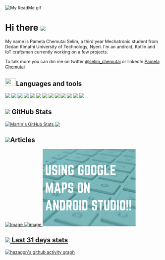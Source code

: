 
<img src ="https://github.com/Chemutaiselim/Chemutaiselim/blob/main/Blue%20and%20White%20Architect%20LinkedIn%20Banner%20(2).gif" alt="My ReadMe gif" >

# Hi there <img src="https://raw.githubusercontent.com/MartinHeinz/MartinHeinz/master/wave.gif" width="30px">

My name is Pamela Chemutai Selim, a third year Mechatronic student from Dedan Kimathi University of Technology, Nyeri. I'm an android, Kotlin and IoT craftsman currently working on a few projects. 
<p>To talk more you can dm me on twitter <a href=https://twitter.com/selim_chemutai>@selim_chemutai</a> or linkedIn <a href=https://www.linkedin.com/mwlite/in/pamela-chemutai>Pamela Chemutai</a></p>

## <img src="https://raw.githubusercontent.com/TheDudeThatCode/TheDudeThatCode/master/Assets/Developer.gif" width=35 height=25>Languages and tools
![](https://img.shields.io/badge/Code-Kotlin-informational?style=flat&logo=Kotlin&logoColor=white&color=2bbc8a)
![](https://img.shields.io/badge/Tools-Figma-informational?style=flat&logo=Figma&logoColor=white&color=2bbc8a)
![](https://img.shields.io/badge/Code-C-informational?style=flat&logo=C&logoColor=white&color=2bbc8a)
![](https://img.shields.io/badge/Tools-Android-informational?style=flat&logo=Android&logoColor=white&color=2bbc8a)
![](https://img.shields.io/badge/Tools-Arduino-informational?style=flat&logo=Arduino&logoColor=white&color=2bbc8a)
![](https://img.shields.io/badge/MicroChip-Arduino-informational?style=flat&logo=Arduino&logoColor=white&color=2bbc8a)
![](https://img.shields.io/badge/MicroChip-ATmega32-informational?style=flat&logo=AT&logoColor=white&color=2bbc8a)
![](https://img.shields.io/badge/Tools-Git-informational?style=flat&logo=Git&logoColor=white&color=2bbc8a)
![](https://img.shields.io/badge/Tools-Proteus-informational?style=flat&logo=proteus&logoColor=white&color=2bbc8a)
![](https://img.shields.io/badge/Tools-Autodesk-informational?style=flat&logo=Autodesk&logoColor=white&color=2bbc8a)
![](https://img.shields.io/badge/Tools-Kicad-informational?style=flat&logo=KiCadEDA&logoColor=white&color=2bbc8a)
![](https://img.shields.io/badge/Tools-Intellij-informational?style=flat&logo=IntellijIDEA&logoColor=white&color=2bbc8a)
![](https://img.shields.io/badge/Tools-VS-informational?style=flat&logo=VisualStudio&logoColor=white&color=2bbc8a)


## <img src="https://media.giphy.com/media/VgCDAzcKvsR6OM0uWg/giphy.gif" width="50"> GitHub Stats

<a href="https://github.com/Chemutaiselim/Chemutaiselim">
  <img align="center" src="https://github-readme-stats.vercel.app/api?username=Chemutaiselim&show_icons=true&line_height=27&count_private=true&title_color=ffffff&text_color=c9cacc&icon_color=2bbc8a&bg_color=1d1f21" alt="Martin's GitHub Stats" />
</a>

<a href="https://github.com/Chemutaiselim/Chemutaiselim">
  <img align="center" src="https://github-readme-stats.vercel.app/api/top-langs/?username=Chemutaiselim&hide=java,html,tex&title_color=ffffff&text_color=c9cacc&icon_color=2bbc8a&bg_color=1d1f21&langs_count=3" />
</a>

<!--## <img height="30" src="https://media0.giphy.com/media/QTlmH8hEoVoi83mdJC/200w.webp?cid=ecf05e475gkndp9379fxllqfhbet5s7wigrkj492lpi0go0s&rid=200w.webp"></img>Some Repos 
<a href="https://github.com/Chemutaiselim/GADS">
  <img align="center" src="https://github-readme-stats.vercel.app/api/pin/?username=Chemutaiselim&repo=GADS&title_color=ffffff&text_color=c9cacc&icon_color=2bbc8a&bg_color=1d1f21" />
  <a href="https://github.com/Chemutaiselim/proximus-centuri">
  <img align="center" src="https://github-readme-stats.vercel.app/api/pin/?username=Chemutaiselim&repo=proximus-centuri&title_color=ffffff&text_color=c9cacc&icon_color=2bbc8a&bg_color=1d1f21" />
</a>
</a>
-->


## <img src="https://github.com/rajput2107/rajput2107/blob/master/Assets/Handshake.gif" width="40px">Articles
  


<p>

<a href="https://medium.com/@selimchemutai19/tips-for-writing-a-good-readme-md-for-your-github-profile-315e6b5d72bf">
   <img src="https://github.com/Chemutaiselim/Chemutaiselim/blob/Photos/Write%20a%20readme%20for%20your%20github%20profile.png" alt=Image width="300" height="250" title="Tips for wring a good readme.md for your github profile">
   </a>
  <a href=https://medium.com/@selimchemutai19/using-github-issues-16c905868c6f>
     <img src="https://github.com/Chemutaiselim/Chemutaiselim/blob/main/USING%20ISSUES%20ON%20GITHUB%20(1).png" alt="image" width="300" height="250" title="Using GitHub issues">
      <a href=https://medium.com/@selimchemutai19/using-google-maps-on-android-studio-64adbbf481e5>
     <img src="https://github.com/Chemutaiselim/reimagined-journey/blob/main/USING%20ISSUES%20ON%20GITHUB%20(2).png" alt="image" width="300" height="250" title="Using google maps">
    
  </p>


## <img src="https://media.giphy.com/media/12oufCB0MyZ1Go/giphy.gif" width="50"> Last 31 days stats
<!-- GITHUB ACTIVITY GRAPH -->
![hezagon's github activity graph](https://activity-graph.herokuapp.com/graph?username=Chemutaiselim&theme=react-dark)
 
<!--<img alt="followers" title="Follow me on Github" src="https://custom-icon-badges.herokuapp.com/github/followers/Chemutaiselim?color=236ad3&labelColor=1155ba&style=for-the-badge&logo=person-add&label=Follow&logoColor=white"/></a> -->
 <!-- <a href="https://github.com/Chemutaiselim/Simple-View-Counter">
    <img alt="views" title="GitHub profile views" src="https://freshidea.com/jonah/app/Chemutaiselim -profile-views"/></a>
-->



 





